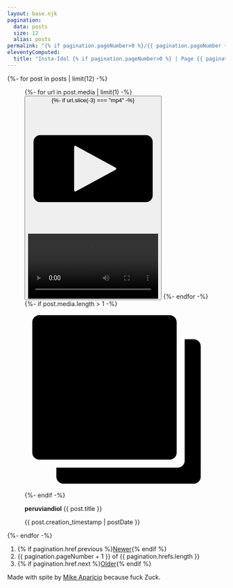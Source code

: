 ```yaml
---
layout: base.njk
pagination:
  data: posts
  size: 12
  alias: posts
permalink: "{% if pagination.pageNumber>0 %}/{{ pagination.pageNumber + 1 }}{% endif %}/index.html"
eleventyComputed:
  title: "Insta-Idol {% if pagination.pageNumber>0 %} | Page {{ pagination.pageNumber + 1 }}{% endif %}"
---
```


<div class="grid">
  {%- for post in posts | limit(12) -%}
    <figure>
        {%- for url in post.media | limit(1) -%}
          <button class="dialog-button" data-dialog-id="{{ post.creation_timestamp }}">
            {%- if url.slice(-3) === "mp4" -%}
              <div class="video-icon">
                <svg xmlns="http://www.w3.org/2000/svg" xml:space="preserve" fill-rule="evenodd" stroke-linejoin="round" stroke-miterlimit="2" clip-rule="evenodd" viewBox="0 0 24 24"><path d="M23 7.061v9.878c0 .689-.56 1.249-1.248 1.249H2.248A1.25 1.25 0 0 1 1 16.938V7.062c0-.689.56-1.249 1.248-1.249h19.504c.689 0 1.248.56 1.248 1.25Zm-6.823 4.78-7.38-4.03a.2.2 0 0 0-.198.003.199.199 0 0 0-.1.172v8.029a.2.2 0 0 0 .295.176l7.383-3.998a.2.2 0 0 0 0-.351Z"/></svg>
              </div>
              <video src="{{ url }}">
            {%- else -%}
              <img src="{{ url | optimize('/q_auto/f_auto') }}" alt="" eleventy:widths="600, 1440" sizes="(max-width: 600px) 600px, 1440px">
            {%- endif -%}
          </button>
        {%- endfor -%}
        {%- if post.media.length > 1 -%}
          <div class="icon-multiple">
            <svg xmlns="http://www.w3.org/2000/svg" xml:space="preserve" fill-rule="evenodd" stroke-linejoin="round" stroke-miterlimit="2" clip-rule="evenodd" viewBox="0 0 24 24"><path d="M19.857 1.93v16.997a.93.93 0 0 1-.93.93H1.93a.93.93 0 0 1-.93-.93V1.93A.93.93 0 0 1 1.93 1h16.997a.93.93 0 0 1 .93.93Zm1.048 2.212h1.165a.93.93 0 0 1 .93.931V22.07a.93.93 0 0 1-.93.93H5.073a.93.93 0 0 1-.93-.93v-1.166h15.832a.93.93 0 0 0 .93-.93V4.143Z"/></svg>
          </div>
        {%- endif -%}
      <figcaption>
        <p><strong>peruviandiol</strong> {{ post.title }}</p>
        <time datetime="{{ post.creation_timestamp }}">{{ post.creation_timestamp | postDate }}</time>
      </figcaption>
    </figure>
    <dialog id="{{ post.creation_timestamp }}">
      <figure>
        <button class="prev" aria-label="Previous Image"></button>
        <div class="image-container">
          {%- for url in post.media -%}
            {%- if url.slice(-3) === "mp4" -%}
              <video src="{{ url | optimize('/q_auto/f_auto') }}" preloads="metadata" controls loop>
            {%- else -%}
              <img src="{{ url | optimize('/q_auto/f_auto') }}" alt="" eleventy:widths="600, 1440" sizes="(max-width: 600px) 600px, 1440px">
            {% endif %}
          {%- endfor -%}
        </div>
        <button class="next" aria-label="Next Image"></button>
        <figcaption>
          <p><strong>peruviandiol</strong> {{ post.title }}</p>
          <time datetime="{{ post.creation_timestamp }}">{{ post.creation_timestamp | postDate }}</time>
        </figcaption>
      </figure>
    </dialog>
  {%- endfor -%}
</div>
<nav class="pagination">
  <ol>
    <li>{% if pagination.href.previous %}<a href="{{ pagination.href.previous }}">Newer</a>{% endif %}</li>
    <li>{{ pagination.pageNumber + 1 }} of {{ pagination.hrefs.length }}</li>
    <li>{% if pagination.href.next %}<a href="{{ pagination.href.next }}">Older</a>{% endif %}</li>
  </ol>
</nav>
<footer>
  <p>Made with spite by <a href="https://mikeaparicio.com">Mike Aparicio</a> because fuck Zuck.</p>
</footer>